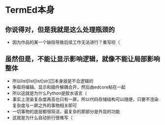 # TermEd本身
## 你说得对，但是我就是这么处理瓶颈的
- 因为作品的某一个缺陷导致后续工作无法进行？重写呗（
## 虽然但是，不能让显示影响逻辑，就像不能让局部影响整体
- 所以list[list[list[str]]]]本身就是不合逻辑的
- 争取将编辑、显示和插件解耦合开，然后由edcore粘在一起
- 所以这就是为什么Python是胶水语言（
- 事实上渲染复杂度再高也只有一屏，所以代码存储结构可以随便，只要不渲染复杂度与一屏之外的事物相关即可
- 一切事物的底层都很简洁，最复杂的那部分是外显的功能
- 这就是为什么自动折行很难写（
